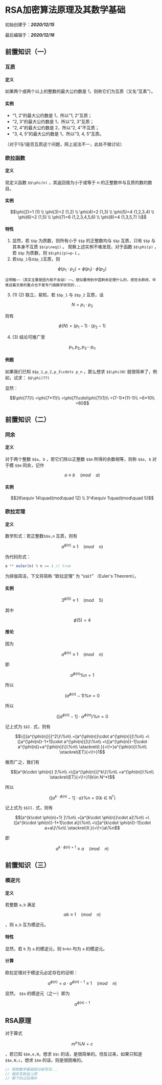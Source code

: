 # RSA加密算法原理及其数学基础

初始创建于：***2020/12/15***

最后编辑于：***2020/12/16***

## 前置知识（一）

### 互质

#### 定义

如果两个或两个以上的整数的最大公约数是 1，则称它们为互质（又名“互素”）。

#### 实例

* “1, 2”的最大公约数是 1，所以“1, 2”互质；
* “2, 3”的最大公约数是 1，所以“2, 3”互质；
* “2, 4”的最大公约数是 2，所以“2, 4”不互质；
* “3, 4, 5”的最大公约数是 1，所以“3, 4, 5”互质。

（对于1与1是否互质这个问题，网上说法不一，此处不做讨论）

### 欧拉函数

#### 定义

现定义函数
``$$\phi(n)`` ，其返回值为小于或等于 n 的正整数中与互质的数的数目。

#### 实例

```math
\phi(2)=1 (1) \\
\phi(3)=2 (1,2) \\
\phi(4)=2 (1,3) \\
\phi(5)=4 (1,2,3,4) \\
\phi(6)=2 (1,5) \\
\phi(7)=6 (1,2,3,4,5,6) \\
\phi(8)=4 (1,3,5,7) \\
```

#### 特性

1. 显然，若 ``$$p`` 为质数，则所有小于 ``$$p`` 的正整数均与 ``$$p`` 互质，只有 ``$$p`` 与其本身不互质  ``$$(p\neq1)`` 。
   观察上述实例不难发现，对于函数 ``$$\phi(p)`` ，若 ``$$p`` 为质数，则 ``$$\phi(p)=p-1`` 。
2. 若``$$p_1``与``$$p_2``互质，则
```math
\phi(p_1\cdot p_2)=\phi(p_1)\cdot\phi(p_2)
```
	证明略~~（其实主要是因为我不会😅）~~。貌似要用到中国剩余定理什么的，感觉太麻烦，毕竟这篇文章的重点也不是专门搞数学研究的...
3. (1) (2) 联立，易知，若 ``$$p_1`` 与 ``$$p_2`` 互质，设
```math
N=p_1\cdot p_2
```
则有
```math
\phi(N)=(p_1-1)\cdot(p_2-1)
```
4. (3) 结论可推广至
```math
p_1,p_2,p_3\cdots p_n
```

#### 例题

如果我们已知
``$$p_1,p_2,p_3\cdots p_n``
，那么想求
``$$\phi(N)``
就很简单了，例如，试求：
``$$\phi(77)``

显然：
```math
\phi(77)\\
=\phi(7*11)\\
=\phi(7)\cdot\phi(7)(1)\\
=(7-1)*(11-1)\\
=6*10\\
=60
```

## 前置知识（二）

### 同余

#### 定义

对于两个整数 ``$$a, b`` ，若它们除以正整数 ``$$m`` 所得的余数相等，则称 ``$$a, b`` 对于模 ``$$m`` 同余，记作 
```math
a\equiv b\quad(mod\quad a)
```

#### 实例

```math
26\equiv 14\quad(mod\quad 12) \\
3^4\equiv 1\quad(mod\quad 5)
```

### 欧拉定理

#### 定义

数学形式：若正整数``$$a,n`` 互质，则有
```math
a^{\phi(n)}\equiv 1\quad(mod\quad n)
```

伪代码形式：

```js
a ** euler(n) % n == 1 // true
```

为排版简洁，下文将简称 “欧拉定理” 为 “``$$ET``” （Euler's Theorem）。
#### 实例

```math
3^{\phi(5)}\equiv 1\quad(mod\quad 5)
```
其中 
```math
\phi(5)= 4
```

#### 推论

因为
```math
a^{\phi(n)}\equiv 1\quad(mod\quad n)
```
即
```math
a^{\phi(n)}\%n=1
```
所以
```math
(a^{\phi(n)}-1)\%n=0
```
所以
```math
\{[a^{\phi(n)}-1]\cdot a^{\phi(n)}\}\%n=0
```
记上式为 ``$$I.`` 式，则有
```math
\{[{a^{\phi(n)}}]^2\}\%n\\
=[a^{\phi(n)}\cdot a^{\phi(n)}]\%n\\
=\{[a^{\phi(n)}-1+1]\cdot a^{\phi(n)}]\}\%n\\
=\{[a^{\phi(n)}-1]\cdot a^{\phi(n)}+a^{\phi(n)}\}\%n\\
\stackrel{I.}{=\!=}a^{\phi(n)}\%n\\
\stackrel{ET}{=\!=}1
```
推而广之，我们有
```math
[a^{k\cdot \phi(n)} ]\%n\\
=\{[a^{\phi(n)}]^k\}\%n\\
=a^{\phi(n)}\%n\\
\stackrel{ET}{=\!=}1(k\in N^*)
```
所以
```math
\{[a^{k\cdot \phi(n)}-1]\cdot a\}\%n=0(k\in N^*)
```
记上式为 ``$$II.`` 式，则有
```math
[a^{k\cdot \phi(n)+1} ]\%n\\
=[a^{k\cdot \phi(n)}\cdot a]\%n\\
=\{[a^{k\cdot \phi(n)}-1+1]\cdot a\}\%n\\
=\{[a^{k\cdot \phi(n)}-1]\cdot a+a\}\%n\\
\stackrel{II.}{=\!=}a\%n
```
即
```math
a^{k\cdot \phi(n)+1}\equiv a\quad(mod\quad n)
```

## 前置知识（三）

### 模逆元

#### 定义

若整数 ```a,b``` 满足 
```math
ab\equiv1\quad(mod\quad n)
```
，则 ```a,b``` 互为模逆元。

#### 特性

显然，若 ```b``` 为 ```a``` 的模逆元，则 ```b+kn``` 均为 ```a``` 的模逆元。

#### 计算

欧拉定理对于模逆元必定存在的证明：
```math
a^{\phi(n)}=a\cdot a^{\phi(n)-1}\equiv1\quad(mod\quad n)
```
显然， ``$$a`` 的模逆元（之一）即为
```math
a^{\phi(n)-1}
```

## RSA原理

对于算式
```math
m^e\%N=c
```
，若已知 ``$$m,e,N``，想求 ``$$c`` 的话，是很简单的。但反过来，如果只知道 ``$$e,N,c``，想求 ``$$m`` 的话，则是很困难的。

```c
// 刚把数学基础部分给写完...
// 就先写到这儿吧
// 剩下的之后再补
```



